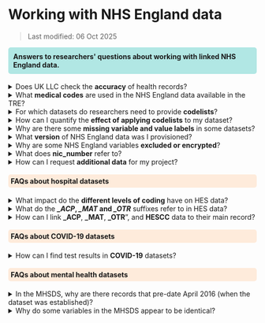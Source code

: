 # Working with NHS England data
>Last modified: 06 Oct 2025
<div style="background-color: rgba(0, 178, 169, 0.3); padding: 10px; border-radius: 5px;"><strong>Answers to researchers' questions about working with linked NHS England data.</strong></div style>  
<br>

<details>
<summary>Does UK LLC check the <B>accuracy</B> of health records?</summary>

No, the UK LLC Data Team can only see de-identified records in the TRE and does not amend any participant data. The UK LLC Data Team only performs the following data curation tasks:
- Clean and deduplicate data, dataset names and structures to enable data provisioning in an efficient manner while maintaining data integrity.
- Load and integrate variable and value labelling, where available from the NHS API and other web sources, into master metadata tables.
- Run the automated disclosure control risk assessment and manually review all flagged risks.
</details>
<details>
<summary>What <B>medical codes</B> are used in the NHS England data available in the TRE?</summary>

The main clinical classifications mandated by NHS England are SNOMED CT, ICD-10 and OPCS-4.
More information on codes used in Electronic Health Records (EHRs) is available here: [**Coded variables**](../../linked_health_data/NHS_England/Coding/coding_intro.md)
</details>
<details>
<summary>For which datasets do researchers need to provide <B>codelists</B>?</summary>

Researchers must provide codelists for their projects if they intend to use any of the following six datasets:
* [**HESOP**](../HES%20datasets/OP/HESOP.ipynb)
* [**HESAPC**](../HES%20datasets/APC/HESAPC.ipynb)
* [**HESAE**](../HES%20datasets/AE/HESAE.ipynb)
* [**GDPPR**](../Primary_care_datasets/GDPPR/GDPPR.ipynb)
* [**PCM**](../Primary_care_datasets/PCM/PCM.ipynb)
* [**CANCER**](../Registration%20datasets/CANCER/CANCER.ipynb)

The datasets use a range of clinical classifications, including:
* ICD-9 (HES & cancer registrations)  
* ICD-10 (HES)  
* SNOMED-CT (GDPPR)  
* OPCS-4 (HES)  
* ODS (cancer registrations and PCM)
* dm+d (PCM)
* NHS national codes (all datasets)  

More information creating a codelist is available here: [**Codelists**](../../linked_health_data/NHS_England/Coding/codelists.md)
</details>
<details>
<summary>How can I quantify the <b>effect of applying codelists</b> to my dataset?</summary> 

The file [**NHSD_Presence**](../../ukllc_managed_data/UKLLC_generated/Datasets/Linked_derived/nhse_patient_service_usage.md) contains the number of appearances and the date of the most recent appearance for each participant for each available NHS data source. Comparing LPS participants' presence in NHS data sources against the data provisioned to a project will identify which participants appear in the data source but are not included in the provisioned data. 
</details>

<details>
<summary>Why are there some <b>missing variable and value labels</b> in some datasets?</summary>

Variable labelling is primarily sourced from an NHS metadata API, but is not fully complete. Gaps in HES and MHSDS have been infilled from additional data dictionary sources. As part of ongoing work, we will be integrating additional sources to further complete the labelling and add value labels. We will inform users as these are updated. The approx. current variable label completeness is:
* HES, NPEX, COVIDSGSS: 100%
* MHSDS: 70-90% 
* GDPPR, CVS, CVAR: 70% 
* PCM: 40%
* DEMOGRAPHICS, CHESS, IELISA: not available.
</details>

<details>
<summary>What <b>version</b> of NHS England data was I provisioned?</summary>

NHS England data provisioned to projects are locked to a specific extract. This is done using the extract_date variable found in the dataset, and is the date the data was extracted at NHS England.  

All projects are 'locked' to an NHS quarterly extract as well to as a fixed table, which controls permissions/consent. This locking is done based on the time of first provision of each project in the TRE. This locking prevents participant numbers from fluctuating during the course of a project (if, for example, more data or more participants are added to the TRE).  

Each fixed table is logged as a quarterly [**'freeze'**](../../ukllc_key_facts/Sample/). The freeze number, and freeze date, is provided in the 'documentation' folder in each TRE project space.
</details>

<details>
<summary>Why are some NHS England variables <b>excluded or encrypted</b>?</summary>

Prior to upload to the UK LLC TRE database, NHS data are assessed for disclosure risk. During this process, variables can be excluded from the upload if they are deemed to be disclosive. In cases where the variable has utility in an encrypted form, the variable is encrypted rather than excluded and an ***_e*** suffix is added to the end of the variable name e.g. *lsoa* ***_e***. Encryption is usually applied to variables which are, or provide, proxies for location information smaller than region. 
</details>

<details><summary>What does <b>nic_number</b> refer to?</summary>
The NIC number refers to UK LLC's Data Sharing Agreement (DSA) with NHSE. Particpants have different NIC numbers in the NHSE datasets depending on the legal basis for linking their data (consent or Section 251).  Participants who are in more than one LPS may have duplicated NHSE records if one study uses consent as its legal basis and one uses Section 251. UK LLC is working on a robust methodology for deduplicating participants who appear in multiple cohort studies, and will make this information available in Guidebook as soon as it is available.

</details>

<details>
<summary>How can I request <b>additional data</b> for my project?</summary>

Requests for new data should be submitted via an [**amendment**](../../user_guide/RequestingAnAmendment.md) to UK LLC. You may apply for additional linked data, additional data from already approved LPS, and/or data from additional LPS.  
**Note**: each type of data amendment requires a different level of review before being approved. 

</details>
<br>
<div style="background-color: rgba(255, 218, 185, 0.5); padding: 5px; border-radius: 5px;"><strong>FAQs about hospital datasets</strong></div>  
<br>
<details>
<summary>What impact do the <B>different levels of coding</B> have on HES data?</summary>

The extent to which specific coding is used in HES data is important. For example, you may observe more records in your HESAPC (admitted patients) than in HESOP (outpatients) dataset, despite the national volume of HESOP records being typically ~5x greater per year. This is because HESAPC has meaningful diagnoses codes consistently provided, whereas generic codes are more often used in HESOP. This means when codes provided by a researcher are matched with HES data in the TRE, fewer matches ('hits') will be made on datasets with non-specific codes. Thus fewer records will be included in the project.  
<br>
Examples of non-specific codes include “R69=Not known” for diagnoses and “X997=Not known” for operations. These are used extensively in HESOP, but far less so in HESAPC.  

UK LLC is considering the way it makes linked health records available, by initially making unfiltered views available to researchers (with particularly sensitive records removed) rather than asking for codelists upfront. This will allow codelists to be developed whilst working with the data, but will also allow exploration of records which do not have specific codes assigned.
</details>  

<details>
<summary>What do the <B><i>_ACP</i>, <i>_MAT</i> and <i>_OTR</i></B> suffixes refer to in HES data?</summary>

* *_OTR* is short for **Other** and is an extension of the HES record. There should be a 1:1 relationship between the main record found in HESAPC for example and its extension in HESAPC_OTR
* *_ACP* is short for **Augmented Care Period**. This dataset was collected from 1997–2006. It was replaced by HESCC (critical care) in 2008
* *_MAT* is short for **Maternity** and contains variables associated with maternity-related admissions.  

See below for data and sub table lookup relationships. Note: HESCC is a subset of HESAPC 

<img src="../../images/user_guide/Picture2.png" width="400"/>  

</details>

<details>
<summary>How can I link <B>_ACP</B>, <B>_MAT</B>, <B>_OTR</B>”, and <B>HESCC</B> data to their main record?</summary>

These sub tables do not contain an individual-level identifier. They therefore need to be linked to the main HESAPC / HESOP / HESAE datsets. See below for the linkage keys for each dataset: 

<img src="../../images/user_guide/Picture3.png" width="400"/>

</details>  
<br>
<div style="background-color: rgba(255, 218, 185, 0.5); padding: 5px; border-radius: 5px;"><strong>FAQs about COVID-19 datasets</strong></div>  
<br>
<details>
<summary>How can I find test results in <B>COVID-19</B> datasets?</summary>

* **NPEX and IELISA**: Use the variable "testresult". The result is SNOMED (SCT) coded. There are 6 codes used, e.g. “SCTID: 1240581000000104”: “Severe acute respiratory syndrome coronavirus 2 detected (finding)”.
* **COVIDSGSS**: This dataset does not contain a test results field. We are awaiting confirmation from NHS England about how to interpret the presence of records in this dataset.
</details>
<br>
<div style="background-color: rgba(255, 218, 185, 0.5); padding: 5px; border-radius: 5px;"><strong>FAQs about mental health datasets</strong></div>  
<br>
<details>
<summary>In the MHSDS, why are there records that pre-date April 2016 (when the dataset was established)?</summary>
The data which pre-date the MHSDS indicate referral starts etc. which were open before the MHSDS was established. These data submissions were only made for open referrals. No closed referrals are submitted through MHSDS and no data has been brought across from previous datasets (e.g Mental Health Minimum Data Set).
</details>

<details><summary>Why do some variables in the MHSDS appear to be identical?</summary>
In the referrals table (MSH101), the following pairs of variables have the same content, with the second one being the de-identified ('deid') version of the first:  

* pservcierequestid & servicerequestedid_deid 
* puniqservreqid & uniqservreqid_deid  

</details>
